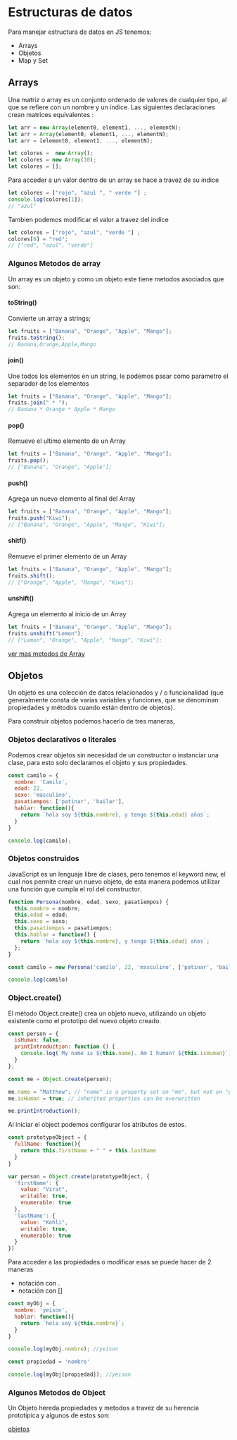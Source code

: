 # Estructuras de datos

Para manejar estructura de datos en JS tenemos:

* Arrays
* Objetos
* Map y Set

## Arrays

Una  matriz o array es un conjunto ordenado de valores de cualquier tipo, al que se refiere con un nombre y un índice. 
Las siguientes declaraciones crean matrices equivalentes :

```javascript
let arr = new Array(element0, element1, ..., elementN);
let arr = Array(element0, element1, ..., elementN);
let arr = [element0, element1, ..., elementN];

let colores =  new Array(); 
let colores = new Array(10); 
let colores = [];
```

Para acceder a un valor dentro de un array se hace a travez de su indice

```javascript
let colores = ["rojo", "azul ", " verde "] ; 
console.log(colores[1]);
// "azul"
```

Tambien podemos modificar el valor a travez del indice

```javascript
let colores = ["rojo", "azul", "verde "] ; 
colores[0] = "red";
// ["red", "azul", "verde"]
```

### Algunos Metodos de array

Un array es un objeto y como un objeto este tiene metodos asociados que son:

#### toString()

Convierte un array a strings;

```javascript
let fruits = ["Banana", "Orange", "Apple", "Mango"];
fruits.toString();
// Banana,Orange,Apple,Mango
```

#### join()

Une todos los elementos en un string, le podemos pasar como parametro el separador de los elementos

```javascript
let fruits = ["Banana", "Orange", "Apple", "Mango"];
fruits.join(" * ");
// Banana * Orange * Apple * Mango
```

#### pop()

Remueve el ultimo elemento de un Array

```javascript
let fruits = ["Banana", "Orange", "Apple", "Mango"];
fruits.pop();
// ["Banana", "Orange", "Apple"];
```

#### push()

Agrega un nuevo elemento al final del Array

```javascript
let fruits = ["Banana", "Orange", "Apple", "Mango"];
fruits.push("Kiwi"); 
// ["Banana", "Orange", "Apple", "Mango", "Kiwi"];
```

#### shitf()

Remueve el primer elemento de un Array

```javascript
let fruits = ["Banana", "Orange", "Apple", "Mango"];
fruits.shift();  
// ["Orange", "Apple", "Mango", "Kiwi"];
```

#### unshift()

Agrega un elemento al inicio de un Array

```javascript
let fruits = ["Banana", "Orange", "Apple", "Mango"];
fruits.unshift("Lemon");  
// ["Lemon", "Orange", "Apple", "Mango", "Kiwi"];
```

[ver mas metodos de Array](https://developer.mozilla.org/es/docs/Web/JavaScript/Referencia/Objetos_globales/Array)

## Objetos

Un objeto es una colección de datos relacionados y / o funcionalidad (que generalmente consta de varias variables y funciones, que se denominan propiedades y métodos cuando están dentro de objetos).

Para construir objetos podemos hacerlo de tres maneras,

### Objetos declarativos o literales 

Podemos crear objetos sin necesidad de un constructor o instanciar una clase, para esto solo declaramos el objeto y sus propiedades.

```javascript
const camilo = {
  nombre: 'Camilo',
  edad: 22,
  sexo: 'masculino',
  pasatiempos: ['patinar', 'bailar'],
  hablar: function(){
    return `hola soy ${this.nombre}, y tengo ${this.edad} años`;
  }
}

console.log(camilo);
```

### Objetos construidos

JavaScript es un lenguaje libre de clases, pero tenemos el keyword new, el cual nos permite crear un nuevo objeto, de esta manera podemos utilizar una función que cumpla el rol del constructor.

```javascript
function Persona(nombre, edad, sexo, pasatiempos) {
  this.nombre = nombre;
  this.edad = edad;
  this.sexo = sexo;
  this.pasatiempos = pasatiempos;
  this.hablar = function() {
    return `hola soy ${this.nombre}, y tengo ${this.edad} años`;
  };
}

const camilo = new Persona('camilo', 22, 'masculino', ['patinar', 'bailar']);

console.log(camilo)
```

### Object.create()

El método Object.create() crea un objeto nuevo, utilizando un objeto existente como el prototipo del nuevo objeto creado.

```javascript
const person = {
  isHuman: false,
  printIntroduction: function () {
    console.log(`My name is ${this.name}. Am I human? ${this.isHuman}`);
  }
};

const me = Object.create(person);

me.name = "Matthew"; // "name" is a property set on "me", but not on "person"
me.isHuman = true; // inherited properties can be overwritten

me.printIntroduction();
```

Al iniciar el object podemos configurar los atributos de estos.

```javascript
const prototypeObject = {
  fullName: function(){
    return this.firstName + " " + this.lastName
  }
}

var person = Object.create(prototypeObject, {
  'firstName': {
    value: "Virat",
    writable: true,
    enumerable: true
  },
  'lastName': {
    value: "Kohli",
    writable: true,
    enumerable: true
  }
})
```

Para acceder a las propiedades o modificar esas se puede hacer de 2 maneras

* notación con .
* notación con []

```javascript
const myObj = {
  nombre: 'yeison',
  hablar: function(){
    return `hola soy ${this.nombre}`;
  }
}

console.log(myObj.nombre); //yeison

const propiedad = 'nombre'

console.log(myObj[propiedad]); //yeison
```

### Algunos Metodos de Object

Un Objeto hereda propiedades y metodos a travez de su herencia prototipica y algunos de estos son:

[objetos](https://developer.mozilla.org/es/docs/Web/JavaScript/Referencia/Objetos_globales/Object)